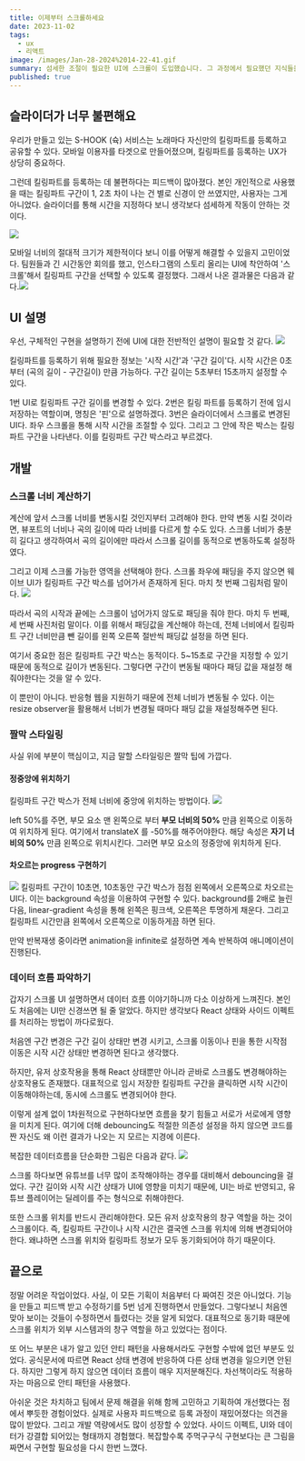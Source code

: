 ```yaml
---
title: 이제부터 스크롤하세요
date: 2023-11-02
tags:
  - ux
  - 리액트
image: /images/Jan-28-2024%2014-22-41.gif
summary: 섬세한 조절이 필요한 UI에 스크롤이 도입했습니다. 그 과정에서 필요했던 지식들을 공유합니다.
published: true
---
```

## 슬라이더가 너무 불편해요

우리가 만들고 있는 S-HOOK (슉) 서비스는 노래마다 자신만의 킬링파트를 등록하고 공유할 수 있다. 모바일 이용자를 타겟으로 만들어졌으며, 킬링파트를 등록하는 UX가 상당히 중요하다.

그런데 킬링파트를 등록하는 데 불편하다는 피드백이 많아졌다. 본인 개인적으로 사용했을 때는 킬링파트 구간이 1, 2초 차이 나는 건 별로 신경이 안 쓰였지만, 사용자는 그게 아니었다. 슬라이더를 통해 시간을 지정하다 보니 생각보다 섬세하게 작동이 안하는 것이다.

![](images/이제부터-20240125153538688.webp)

모바일 너비의 절대적 크기가 제한적이다 보니 이를 어떻게 해결할 수 있을지 고민이었다. 팀원들과 긴 시간동안 회의를 했고, 인스타그램의 스토리 올리는 UI에 착안하여 '스크롤'해서 킬링파트 구간을 선택할 수 있도록 결정했다. 그래서 나온 결과물은 다음과 같다.![](images/Jan-28-2024%2014-22-41.gif)

## UI 설명

우선, 구체적인 구현을 설명하기 전에 UI에 대한 전반적인 설명이 필요할 것 같다.
![](images/이제부터%20스크롤%20하세요!-20240127182940001.webp)

킬링파트를 등록하기 위해 필요한 정보는 '시작 시간'과 '구간 길이'다. 시작 시간은 0초부터 (곡의 길이 - 구간길이) 만큼 가능하다. 구간 길이는 5초부터 15초까지 설정할 수 있다.

1번 UI로 킬링파트 구간 길이를 변경할 수 있다. 2번은 킬링 파트를 등록하기 전에 임시 저장하는 역할이며, 명칭은 '핀'으로 설명하겠다. 3번은 슬라이더에서 스크롤로 변경된 UI다. 좌우 스크롤을 통해 시작 시간을 조절할 수 있다.  그리고 그 안에 작은 박스는 킬링파트 구간을 나타낸다. 이를 킬링파트 구간 박스라고 부르겠다.

## 개발 

### 스크롤 너비 계산하기

계산에 앞서 스크롤 너비를 변동시킬 것인지부터 고려해야 한다. 만약 변동 시킬 것이라면, 뷰포트의 너비나 곡의 길이에 따라 너비를 다르게 할 수도 있다. 스크롤 너비가 충분히 길다고 생각하여서 곡의 길이에만 따라서 스크롤 길이를 동적으로 변동하도록 설정하였다.

그리고 이제 스크롤 가능한 영역을 선택해야 한다. 스크롤 좌우에 패딩을 주지 않으면 웨이브 UI가 킬링파트 구간 박스를 넘어가서 존재하게 된다. 마치 첫 번째 그림처럼 말이다.
![](images/이제부터%20스크롤%20하세요!-20240128123920190.webp)


따라서 곡의 시작과 끝에는 스크롤이 넘어가지 않도로 패딩을 줘야 한다. 마치 두 번째, 세 번째 사진처럼 말이다. 이를 위해서 패딩값을 계산해야 하는데, 전체 너비에서 킬링파트 구간 너비만큼 뺀 길이를 왼쪽 오른쪽 절반씩 패딩값 설정을 하면 된다.

여기서 중요한 점은 킬링파트 구간 박스는 동적이다. 5~15초로 구간을 지정할 수 있기 때문에 동적으로 길이가 변동된다. 그렇다면 구간이 변동될 때마다 패딩 값을 재설정 해줘야한다는 것을 알 수 있다.

이 뿐만이 아니다. 반응형 웹을 지원하기 때문에 전체 너비가 변동될 수 있다. 이는 resize observer을 활용해서 너비가 변경될 때마다 패딩 값을 재설정해주면 된다.

### 짤막 스타일링

사실 위에 부분이 핵심이고, 지금 말할 스타일링은 짤막 팁에 가깝다. 

#### 정중앙에 위치하기

킬링파트 구간 박스가 전체 너비에 중앙에 위치하는 방법이다. 
![](images/이제부터%20스크롤%20하세요!-20240128124919289.webp)

left 50%를 주면, 부모 요소 맨 왼쪽으로 부터 **부모 너비의 50%** 만큼 왼쪽으로 이동하여 위치하게 된다. 여기에서 translateX 를 -50%를 해주어야한다. 해당 속성은 **자기 너비의 50%** 만큼 왼쪽으로 위치시킨다. 그러면 부모 요소의 정중앙에 위치하게 된다.


#### 차오르는 progress 구현하기

![](images/이제부터%20스크롤%20하세요!-20240128125058118.webp)
킬링파트 구간이 10초면, 10초동안 구간 박스가 점점 왼쪽에서 오른쪽으로 차오르는 UI다. 이는 background 속성을 이용하여 구현할 수 있다. background를 2배로 늘린다음, linear-gradient 속성을 통해 왼쪽은 핑크색, 오른쪽은 투명하게 채운다. 그리고 킬링파트 시간만큼 왼쪽에서 오른쪽으로 이동하게끔 하면 된다. 

만약 반복재생 중이라면 animation을 infinite로 설정하면 계속 반복하여 애니메이션이 진행된다. 


### 데이터 흐름 파악하기

갑자기 스크롤 UI 설명하면서 데이터 흐름 이야기하니까 다소 이상하게 느껴진다. 본인도 처음에는 UI만 신경쓰면 될 줄 알았다. 하지만 생각보다 React 상태와 사이드 이펙트를 처리하는 방법이 까다로웠다.

처음엔 구간 변경은 구간 길이 상태만 변경 시키고, 스크롤 이동이나 핀을 통한 시작점 이동은 시작 시간 상태만 변경하면 된다고 생각했다.

하지만, 유저 상호작용을 통해 React 상태뿐만 아니라 곧바로 스크롤도 변경해야하는 상호작용도 존재했다. 대표적으로 임시 저장한 킬링파트 구간을 클릭하면 시작 시간이 이동해야하는데, 동시에 스크롤도 변경되어야 한다.

이렇게 설계 없이 1차원적으로 구현하다보면 흐름을 찾기 힘들고 서로가 서로에게 영향을 미치게 된다. 여기에 더해 debouncing도 적절한 의존성 설정을 하지 않으면 코드를 짠 자신도 왜 이런 결과가 나오는 지 모르는 지경에 이른다.

복잡한 데이터흐름을 단순화한 그림은 다음과 같다.
![](images/이제부터%20스크롤%20하세요!-20240128133937595.webp)

스크롤 하다보면 유튜브를 너무 많이 조작해야하는 경우를 대비해서 debouncing을 걸었다. 구간 길이와 시작 시간 상태가 UI에 영향을 미치기 때문에, UI는 바로 반영되고, 유튜브 플레이어는 딜레이를 주는 형식으로 취해야한다. 

또한 스크롤 위치를 반드시 관리해야한다. 모든 유저 상호작용의 창구 역할을 하는 것이 스크롤이다. 즉, 킬링파트 구간이나 시작 시간은 결국엔 스크롤 위치에 의해 변경되어야 한다. 왜냐하면 스크롤 위치와 킬링파트 정보가 모두 동기화되어야 하기 때문이다.

## 끝으로

정말 어려운 작업이었다. 사실, 이 모든 기획이 처음부터 다 짜여진 것은 아니었다. 기능을 만들고 피드백 받고 수정하기를 5번 넘게 진행하면서 만들었다. 그렇다보니 처음엔 맞아 보이는 것들이 수정하면서 틀렸다는 것을 알게 되었다. 대표적으로 동기화 때문에 스크롤 위치가 외부 시스템과의 창구 역할을 하고 있었다는 점이다. 

또 어느 부분은 내가 알고 있던 안티 패턴을 사용해서라도 구현할 수밖에 없던 부분도 있었다. 공식문서에 따르면 React 상태 변경에 반응하여 다른 상태 변경을 일으키면 안된다. 하지만 그렇게 하지 않으면 데이터 흐름이 매우 지저분해진다. 차선책이라도 적용하자는 마음으로 안티 패턴을 사용했다.

아쉬운 것은 차치하고 팀에서 문제 해결을 위해 함께 고민하고 기획하여 개선했다는 점에서 뿌듯한 경험이었다. 실제로 사용자 피드백으로 등록 과정이 재밌어졌다는 의견을 많이 받았다. 그리고 개발 역량에서도 많이 성장할 수 있었다. 사이드 이펙트, UI와 데이터가 강결합 되어있는 형태까지 경험했다. 복잡할수록 주먹구구식 구현보다는 큰 그림을 짜면서 구현할 필요성을 다시 한번 느꼈다.